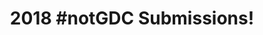 ---
layout: submissions
title: "2018 #notGDC Submissions!"
permalink: /2018/
submissions:
    year: "2018"
---